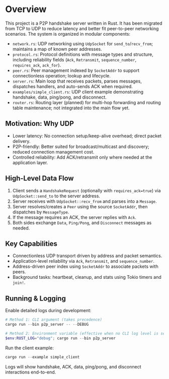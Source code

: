 # Overview

This project is a P2P handshake server written in Rust. It has been migrated from TCP to UDP to reduce latency and better fit peer-to-peer networking scenarios. The system is organized in modular components:

- `network.rs`: UDP networking using `UdpSocket` for `send_to`/`recv_from`; maintains a map of known peer addresses.
- `protocol.rs`: Protocol definitions with message types and structure, including reliability fields (`Ack`, `Retransmit`, `sequence_number`, `requires_ack`, `ack_for`).
- `peer.rs`: Peer management indexed by `SocketAddr` to support connectionless operation; lookup and lifecycle.
- `server.rs`: Main loop that receives packets, parses messages, dispatches handlers, and auto-sends ACK when required.
- `examples/simple_client.rs`: UDP client example demonstrating handshake, data, ping/pong, and disconnect.
- `router.rs`: Routing layer (planned) for multi-hop forwarding and routing table maintenance; not integrated into the main flow yet.

## Motivation: Why UDP

- Lower latency: No connection setup/keep-alive overhead; direct packet delivery.
- P2P-friendly: Better suited for broadcast/multicast and discovery; reduced connection management cost.
- Controlled reliability: Add ACK/retransmit only where needed at the application layer.

## High-Level Data Flow

1. Client sends a `HandshakeRequest` (optionally with `requires_ack=true`) via `UdpSocket::send_to` to the server address.
2. Server receives with `UdpSocket::recv_from` and parses into a `Message`.
3. Server resolves/creates a `Peer` using the source `SocketAddr`, then dispatches by `MessageType`.
4. If the message requires an ACK, the server replies with `Ack`.
5. Both sides exchange `Data`, `Ping/Pong`, and `Disconnect` messages as needed.

## Key Capabilities

- Connectionless UDP transport driven by address and packet semantics.
- Application-level reliability via `Ack`, `Retransmit`, and `sequence_number`.
- Address-driven peer index using `SocketAddr` to associate packets with peers.
- Background tasks: heartbeat, cleanup, and stats using Tokio timers and `join!`.

## Running & Logging

Enable detailed logs during development:

```powershell
# Method 1: CLI argument (takes precedence)
cargo run --bin p2p_server -- --DEBUG

# Method 2: Environment variable (effective when no CLI log level is set)
$env:RUST_LOG="debug"; cargo run --bin p2p_server
```

Run the client example:

```powershell
cargo run --example simple_client
```

Logs will show handshake, ACK, data, ping/pong, and disconnect interactions end-to-end.